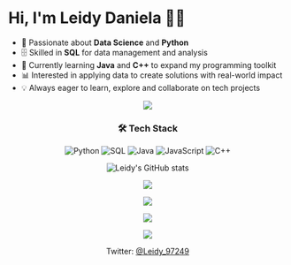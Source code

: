 <div style="display: flex; align-items: center; gap: 10px;">
   <div>
     <h1>Hi, I'm Leidy Daniela 👩‍🎨</h1>
     <ul>
        <li>👀 Passionate about <b>Data Science</b> and <b>Python</b></li>
        <li>🗄️ Skilled in <b>SQL</b> for data management and analysis</li>
        <li>🌱 Currently learning <b>Java</b> and <b>C++</b> to expand my programming toolkit</li>
        <li>📊 Interested in applying data to create solutions with real-world impact</li>
        <li>💡 Always eager to learn, explore and collaborate on tech projects</li>
      </ul>
   </div>
   
</div>

<div align="center">
  <img src="https://i.pinimg.com/originals/2a/4b/64/2a4b64142ad808bfe4bf8d028cb3abce.gif" />
<div>

### 🛠️ Tech Stack
![Python](https://img.shields.io/badge/Python-3776AB?style=for-the-badge&logo=python&logoColor=white)
![SQL](https://img.shields.io/badge/SQL-003B57?style=for-the-badge&logo=mysql&logoColor=white)
![Java](https://img.shields.io/badge/Java-ED8B00?style=for-the-badge&logo=java&logoColor=white)
![JavaScript](https://img.shields.io/badge/JavaScript-F7DF1E?style=for-the-badge&logo=javascript&logoColor=black)
![C++](https://img.shields.io/badge/C++-00599C?style=for-the-badge&logo=cplusplus&logoColor=white)

![Leidy's GitHub stats](https://github-readme-stats.vercel.app/api?username=LDaniQ24&show_icons=true&theme=radical)



<p align="center">
  <a href="https://skillicons.dev">
    <img src="https://skillicons.dev/icons?i=python,cpp,cs,js,mysql,java" />
  </a>
</p>

<p align="center">
  <a href="https://skillicons.dev">
    <img src="https://skillicons.dev/icons?i=git,docker,html,css,nodejs" />
  </a>
</p>

<p align="center">
  <a href="https://skillicons.dev">
    <img src="https://skillicons.dev/icons?i=unity,unreal,blender" />
  </a>
</p>


  <div>
  <img src="https://ih1.redbubble.net/image.5113934117.7858/raf,360x360,075,t,fafafa:ca443f4786.jpg" />
</div>


  Twitter: [@Leidy_97249](https://twitter.com/Leidy_97249)
<!---
LDaniQ24/LDaniQ24 is a ✨ special ✨ repository because its `README.md` (this file) appears on your GitHub profile.
You can click the Preview link to take a look at your changes.
--->
